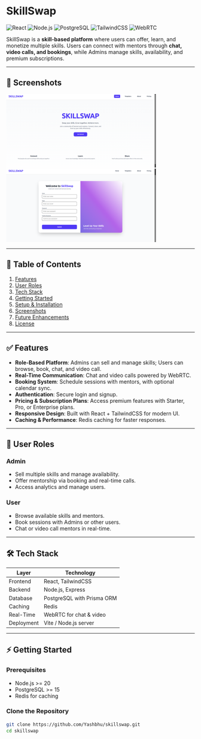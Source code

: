 # SkillSwap

![React](https://img.shields.io/badge/React-18.2.0-blue?logo=react) 
![Node.js](https://img.shields.io/badge/Node.js-20.2.0-green?logo=node.js) 
![PostgreSQL](https://img.shields.io/badge/PostgreSQL-15.5-blue?logo=postgresql) 
![TailwindCSS](https://img.shields.io/badge/TailwindCSS-3.3.3-blue?logo=tailwind-css) 
![WebRTC](https://img.shields.io/badge/WebRTC-real-time-purple)

SkillSwap is a **skill-based platform** where users can offer, learn, and monetize multiple skills. Users can connect with mentors through **chat, video calls, and bookings**, while Admins manage skills, availability, and premium subscriptions.

---

## 📸 Screenshots



<img src="https://github.com/Yashbhu/skillswap/blob/e6a4883344309d10fb774e389f98f1be045b9446/Screenshot%20from%202025-08-17%2004-01-05.png?raw=true" alt="Landing Page" width="400"/>  
<img src="https://github.com/Yashbhu/skillswap/blob/e6a4883344309d10fb774e389f98f1be045b9446/Screenshot%20from%202025-08-17%2004-01-14.png?raw=true" alt="Dashboard / Session" width="400"/>  

---

## 📑 Table of Contents

1. [Features](#features)  
2. [User Roles](#user-roles)  
3. [Tech Stack](#tech-stack)  
4. [Getting Started](#getting-started)  
5. [Setup & Installation](#setup--installation)  
6. [Screenshots](#screenshots)  
7. [Future Enhancements](#future-enhancements)  
8. [License](#license)  

---

## ✅ Features

- **Role-Based Platform**: Admins can sell and manage skills; Users can browse, book, chat, and video call.  
- **Real-Time Communication**: Chat and video calls powered by WebRTC.  
- **Booking System**: Schedule sessions with mentors, with optional calendar sync.  
- **Authentication**: Secure login and signup.  
- **Pricing & Subscription Plans**: Access premium features with Starter, Pro, or Enterprise plans.  
- **Responsive Design**: Built with React + TailwindCSS for modern UI.  
- **Caching & Performance**: Redis caching for faster responses.  

---

## 👥 User Roles

### Admin
- Sell multiple skills and manage availability.  
- Offer mentorship via booking and real-time calls.  
- Access analytics and manage users.  

### User
- Browse available skills and mentors.  
- Book sessions with Admins or other users.  
- Chat or video call mentors in real-time.  

---

## 🛠️ Tech Stack

| Layer | Technology |
|-------|------------|
| Frontend | React, TailwindCSS |
| Backend | Node.js, Express |
| Database | PostgreSQL with Prisma ORM |
| Caching | Redis |
| Real-Time | WebRTC for chat & video |
| Deployment | Vite / Node.js server |

---

## ⚡ Getting Started

### Prerequisites
- Node.js >= 20  
- PostgreSQL >= 15  
- Redis for caching  

### Clone the Repository
```bash
git clone https://github.com/Yashbhu/skillswap.git
cd skillswap
